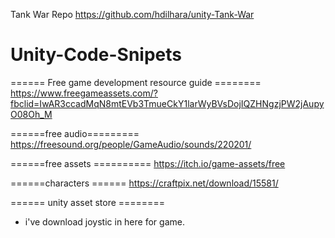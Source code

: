 Tank War Repo
https://github.com/hdilhara/unity-Tank-War

# Unity-Code-Snipets
====== Free game development resource guide ========
https://www.freegameassets.com/?fbclid=IwAR3ccadMqN8mtEVb3TmueCkY1larWyBVsDojIQZHNgzjPW2jAupyO08Oh_M



======free audio=========
https://freesound.org/people/GameAudio/sounds/220201/

======free assets ==========
https://itch.io/game-assets/free

======characters ======
https://craftpix.net/download/15581/

====== unity asset store ========
- i've download joystic in here for game.
